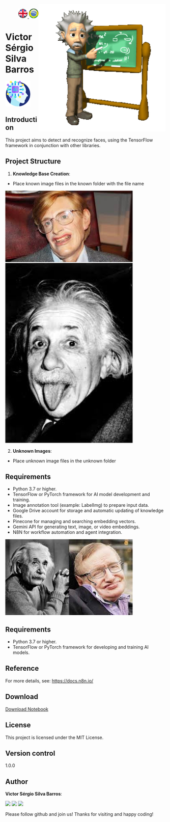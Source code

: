 <img src="./img/gif v1.gif" min-width="400px" max-width="400px" width="400px" align="right" alt="Computer iuriCode">
<p>
<div align="right">
<a href="./readme.md"> <img src="./img/LogoUK.png" alt="Logo UK" width="30"/></a><a href="./leiame.md"> <img src="./img/logoBrazil.png" alt="Logo Brasil" width="30"/> </a>
</div>
 <H1><b> Victor Sérgio Silva Barros </b> </H1>
</p>

<div align="top" style="display: flex; justify-content: space-between;">
  <img src="./img/artificial-intelligence.png" alt="Logo Inteligência Artificial" width="80"/>
</div>


## Introduction

This project aims to detect and recognize faces, using the TensorFlow framework in conjunction with other libraries.

## Project Structure

1. **Knowledge Base Creation**:
- Place known image files in the known folder with the file name

<img src="./img/Hawking.jpeg" alt="Hawking" width="400"/>
<img src="./img/Einstein.jpeg" alt="Einstein" width="400"/>

2. **Unknown Images**:
- Place unknown image files in the unknown folder

## Requirements

- Python 3.7 or higher.
- TensorFlow or PyTorch framework for AI model development and training.
- Image annotation tool (example: LabelImg) to prepare input data.
- Google Drive account for storage and automatic updating of knowledge files.
- Pinecone for managing and searching embedding vectors.
- Gemini API for generating text, image, or video embeddings.
- N8N for workflow automation and agent integration.

<img src="./img/x.jpeg" alt="unknown" width="400"/>

## Requirements

- Python 3.7 or higher.
- TensorFlow or PyTorch framework for developing and training AI models.

## Reference

For more details, see: https://docs.n8n.io/

## Download
[Download Notebook](face_recognition.ipynb)
## License

This project is licensed under the MIT License.

## Version control

1.0.0


## Author

**Victor Sérgio Silva Barros**:


<p align="left">
 <a href="mailto:vicssb@gmail.com" alt="Gmail" target = "_blank">
 <img src="https://img.shields.io/badge/-Gmail-FF0000?style=flat-square&labelColor=FF0000&logo=gmail&logoColor=white&link=mailto:vicssb@gmail.com" /></a>

 <a href="https://www.linkedin.com/in/victor-sergio-silva-barros/" alt="Linkedin" target = "_blank">
 <img src="https://img.shields.io/badge/-Linkedin-0e76a8?style=flat-square&logo=Linkedin&logoColor=white&link=https://www.linkedin.com/in/victor-sergio-silva-barros/" /></a>

 <a href="https://wa.me/+5512981328278" alt="WhatsApp" target = "_blank">
 <img src="https://img.shields.io/badge/-WhatsApp-25d366?style=flat-square&labelColor=25d366&logo=whatsapp&logoColor=white&link=https://wa.me/+5512987085327"/></a>

 </p>

<p>Please follow github and join us!
Thanks for visiting and happy coding!</p>